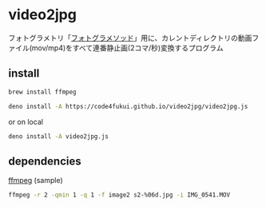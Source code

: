 # video2jpg

フォトグラメトリ「[フォトグラメソッド](https://github.com/code4fukui/photogra-method)」用に、カレントディレクトリの動画ファイル(mov/mp4)をすべて連番静止画(2コマ/秒)変換するプログラム

## install

```sh
brew install ffmpeg
```

```sh
deno install -A https://code4fukui.github.io/video2jpg/video2jpg.js
```

or on local
```sh
deno install -A video2jpg.js
```

## dependencies

[ffmpeg](https://ffmpeg.org/) (sample)
```sh
ffmpeg -r 2 -qmin 1 -q 1 -f image2 s2-%06d.jpg -i IMG_0541.MOV
```
